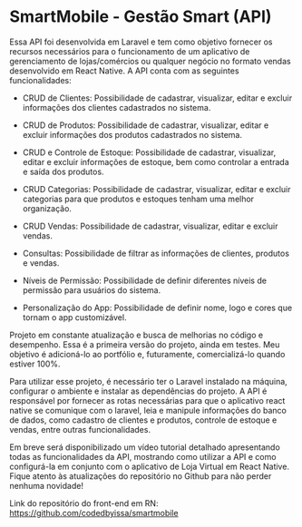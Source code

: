 # SmartMobile - Gestão Smart (API)

Essa API foi desenvolvida em Laravel e tem como objetivo fornecer os recursos necessários para o funcionamento de um aplicativo de gerenciamento de lojas/comércios ou qualquer negócio no formato vendas desenvolvido em React Native. A API conta com as seguintes funcionalidades:

- CRUD de Clientes: Possibilidade de cadastrar, visualizar, editar e excluir informações dos clientes cadastrados no sistema.

- CRUD de Produtos: Possibilidade de cadastrar, visualizar, editar e excluir informações dos produtos cadastrados no sistema.

- CRUD e Controle de Estoque: Possibilidade de cadastrar, visualizar, editar e excluir informações de estoque, bem como controlar a entrada e saída dos produtos.

- CRUD Categorias: Possibilidade de cadastrar, visualizar, editar e excluir categorias para que produtos e estoques tenham uma melhor organização.

- CRUD Vendas: Possibilidade de cadastrar, visualizar, editar e excluir vendas.

- Consultas: Possibilidade de filtrar as informações de clientes, produtos e vendas.

- Níveis de Permissão: Possibilidade de definir diferentes níveis de permissão para usuários do sistema.

- Personalização do App: Possibilidade de definir nome, logo e cores que tornam o app customizável.

Projeto em constante atualização e busca de melhorias no código e desempenho. Essa é a primeira versão do projeto, ainda em testes. Meu objetivo é adicioná-lo ao portfólio e, futuramente, comercializá-lo quando estiver 100%.

Para utilizar esse projeto, é necessário ter o Laravel instalado na máquina, configurar o ambiente e instalar as dependências do projeto. A API é responsável por fornecer as rotas necessárias para que o aplicativo react native se comunique com o laravel, leia e manipule informações do banco de dados, como cadastro de clientes e produtos, controle de estoque e vendas, entre outras funcionalidades.

Em breve será disponibilizado um vídeo tutorial detalhado apresentando todas as funcionalidades da API, mostrando como utilizar a API e como configurá-la em conjunto com o aplicativo de Loja Virtual em React Native. Fique atento às atualizações do repositório no Github para não perder nenhuma novidade!

Link do repositório do front-end em RN: https://github.com/codedbyissa/smartmobile
